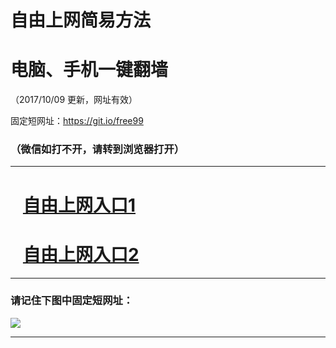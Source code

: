 ﻿# 自由上网简易方法

# 电脑、手机一键翻墙

（2017/10/09 更新，网址有效）

固定短网址：https://git.io/free99

### （微信如打不开，请转到浏览器打开）


***





# &nbsp;&nbsp; <a href="http://ft1625410217.fwq-tz-1001.info/fwqtz01.html?t=100900120516 " target="_blank">自由上网入口1</a>
# &nbsp;&nbsp; <a href="http://ft3268921787.fwq-tz-1002.info/fwqtz02.html?t=100900125626 " target="_blank">自由上网入口2</a>
***

### 请记住下图中固定短网址：

<img src="https://s3-us-west-2.amazonaws.com/fwq-1001/yjfq-20170905okok.png" /> 


***

